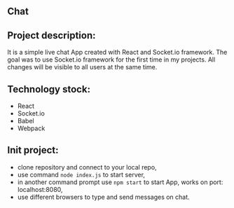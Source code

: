 ## Chat

## Project description:
It is a simple live chat App created with React  and Socket.io framework. The goal was to use Socket.io framework for the first time in my projects.
All changes will be visible to all users at the same time.

## Technology stock:
- React
- Socket.io
- Babel
- Webpack

## Init project:
- clone repository  and connect to your local repo,
- use command `node index.js` to start server,
- in another command prompt use `npm start` to start App, works on port: localhost:8080,
- use different browsers to type and send messages on chat.
 

